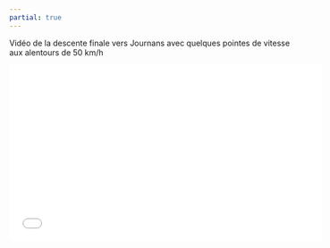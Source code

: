 ```yaml
---
partial: true
---
```


Vidéo de la descente finale vers Journans avec quelques pointes de vitesse aux
alentours de 50&nbsp;km/h

<div class="video-container">
<iframe width="560" height="315" src="//www.youtube.com/embed/PXJL2Lm6xMc"
frameborder="0" allowfullscreen></iframe>
</div>

